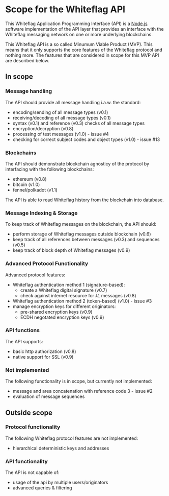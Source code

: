 # Scope for the Whiteflag API

This Whiteflag Application Programming Interface (API) is a [Node.js](https://nodejs.org/en/about/)
software implementation of the API layer that provides an interface with the
Whiteflag messaging network on one or more underlying blockchains.

This Whiteflag API is a so called Minumum Viable Product (MVP). This means
that it only supports the core features of the Whiteflag protocol and
nothing more. The features that are considered in scope for this MVP API
are described below.

## In scope

### Message handling

The API should provide all message handling i.a.w. the standard:

* encoding/sending of all message types (v0.1)
* receiving/decoding of all message types (v0.1)
* syntax (v0.1) and reference (v0.3) checks of all message types
* encryption/decryption (v0.8)
* processing of test messages (v1.0) - issue #4
* checking for correct subject codes and object types (v1.0) - issue #13

### Blockchains

The API should demonstrate blockchain agnosticy of the protocol by
interfacing with the following blockchains:

* ethereum (v0.8)
* bitcoin (v1.0)
* fennel/polkadot (v1.1)

The API is able to read Whiteflag history from the blockchain into database.

### Message Indexing & Storage

To keep track of Whiteflag messages on the blockchain, the API should:

* perform storage of Whiteflag messages outside blockchain (v0.6)
* keep track of all references between messages (v0.3) and sequences (v0.5)
* keep track of block depth of Whiteflag messages (v0.9)

### Advanced Protocol Functionality

Advanced protocol features:

* Whiteflag authentication method 1 (signature-based):
  * create a Whiteflag digital signature (v0.7)
  * check against internet resource for `A1` messages (v0.8)
* Whiteflag authentication method 2 (token-based) (v1.0) - issue #3
* manage encryption keys for different originators:
  * pre-shared encryption keys (v0.9)
  * ECDH negotated encryption keys (v0.9)

### API functions

The API supports:

* basic http authorization (v0.8)
* native support for SSL (v0.9)

### Not implemented

The following functionality is in scope, but currently not implemented:

* message and area concatenation with reference code 3 - issue #2
* evaluation of message sequences

## Outside scope

### Protocol functionality

The following Whiteflag protocol features are not implemented:

* hierarchical deterministic keys and addresses

### API functionality

The API is not capable of:

* usage of the api by multiple users/originators
* advanced queries & filtering
